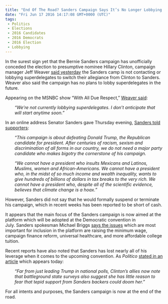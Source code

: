 ```yaml
---
title: "End Of The Road? Sanders Campaign Says It’s No Longer Lobbying Superdelegates"
date: "Fri Jun 17 2016 14:17:08 GMT+0000 (UTC)"
tags: 
 - Politics
 - Elections
 - 2016 Candidates
 - 2016 Democrats
 - 2016 Election
 - Lobbying
---
```

<p><!--OffDef--></p><p><!--Ads1--></p><p>In the surest sign yet that the Bernie Sanders campaign has unofficially conceded the election to presumptive nominee Hillary Clinton, campaign manager Jeff Weaver <a href="http://thehill.com/blogs/ballot-box/presidential-races/283850-sanders-camp-no-longer-lobbying-superdelegates" onclick="__gaTracker(&apos;send&apos;, &apos;event&apos;, &apos;outbound-article&apos;, &apos;http://thehill.com/blogs/ballot-box/presidential-races/283850-sanders-camp-no-longer-lobbying-superdelegates&apos;, &apos;said yesterday&apos;);" target="_blank">said yesterday</a> the Sanders camp is not contacting or lobbying superdelegates to switch their allegiance from Clinton to Sanders. Weaver also said the campaign has no plans to lobby superdelegates in the future.</p><p>Appearing on the MSNBC show &#x201C;With All Due Respect,&#x201D; <a href="http://thehill.com/blogs/ballot-box/presidential-races/283850-sanders-camp-no-longer-lobbying-superdelegates" onclick="__gaTracker(&apos;send&apos;, &apos;event&apos;, &apos;outbound-article&apos;, &apos;http://thehill.com/blogs/ballot-box/presidential-races/283850-sanders-camp-no-longer-lobbying-superdelegates&apos;, &apos;Weaver said&apos;);" target="_blank">Weaver said</a>:</p><p style="padding-left: 30px;"><em>&#x201C;We&#x2019;re not currently lobbying superdelegates. I don&#x2019;t anticipate that will start anytime soon.&#x201D;</em></p><p>In an online address Senator Sanders gave Thursday evening, <a href="http://www.huffingtonpost.com/entry/bernie-sanders-not-dropping-out_us_57634656e4b0fbbc8be9e5d1?section=" onclick="__gaTracker(&apos;send&apos;, &apos;event&apos;, &apos;outbound-article&apos;, &apos;http://www.huffingtonpost.com/entry/bernie-sanders-not-dropping-out_us_57634656e4b0fbbc8be9e5d1?section=&apos;, &apos;Sanders told supporters&apos;);" target="_blank">Sanders told supporters</a>:</p><p style="padding-left: 30px;"><em>&#x201C;This campaign is about defeating Donald Trump, the Republican candidate for president. After centuries of racism, sexism and discrimination of all forms in our country, we do not need a major party candidate who makes bigotry the cornerstone of his campaign.&#xA0;</em></p><p style="padding-left: 30px;"><em>&#x201C;We cannot have a president who insults Mexicans and Latinos, Muslims, women and African-Americans. We cannot have a president who, in the midst of so much income and wealth inequality, wants to give hundreds of billions of dollars in tax breaks to the very rich. We cannot have a president who, despite all of the scientific evidence, believes that climate change is a hoax.&#x201D;</em></p><p>However, Sanders did not say that he would formally suspend or terminate his campaign, which in recent weeks has been reported to be short of cash.</p><p>It appears that the main focus of the Sanders campaign is now aimed at the platform which will be adopted at the Democratic convention in July.&#xA0;Sanders spokesman Michael Briggs <a href="http://www.huffingtonpost.com/entry/bernie-sanders-not-dropping-out_us_57634656e4b0fbbc8be9e5d1?section=" onclick="__gaTracker(&apos;send&apos;, &apos;event&apos;, &apos;outbound-article&apos;, &apos;http://www.huffingtonpost.com/entry/bernie-sanders-not-dropping-out_us_57634656e4b0fbbc8be9e5d1?section=&apos;, &apos;says the issues&apos;);" target="_blank">says the issues</a> which are most important for inclusion in the platform are raising the minimum wage, campaign finance reform, universal healthcare, and more affordable college tuition.</p><p>Recent reports have also noted that Sanders has lost nearly all of his leverage when it comes to the upcoming convention. As <em>Politico</em> <a href="http://www.politico.com/story/2016/06/sanders-loses-convention-leverage-224469" onclick="__gaTracker(&apos;send&apos;, &apos;event&apos;, &apos;outbound-article&apos;, &apos;http://www.politico.com/story/2016/06/sanders-loses-convention-leverage-224469&apos;, &apos;stated in an article&apos;);" target="_blank">stated in an article</a> which appears today:</p><p style="padding-left: 30px;"><em>&#x201C;Far from just leading Trump in national polls, Clinton&#x2019;s allies now note that battleground state surveys also suggest she has little reason to fear that tepid support from Sanders backers could doom her.&#x201D;</em></p><p><!--Ads2--></p><p>For all intents and purposes, the Sanders campaign is now at the end of the road.</p>